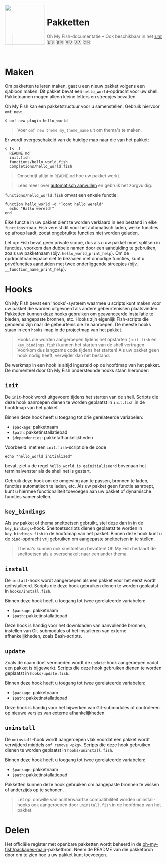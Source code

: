 <img src="https://cdn.rawgit.com/oh-my-fish/oh-my-fish/e4f1c2e0219a17e2c748b824004c8d0b38055c16/docs/logo.svg" align="left" width="128px" height="128px"/>
<img align="left" width="0" height="128px"/>

# Pakketten

> Oh My Fish-documentatie&nbsp;&bull;&nbsp;Ook beschikbaar in het
> <a href="../en-US/Packages.md">🇺🇸</a>
> <a href="../es-ES/Packages.md">🇪🇸</a>
> <a href="../pt-BR/Packages.md">🇧🇷</a>
> <a href="../ru-RU/Packages.md">🇷🇺</a>
> <a href="../uk-UA/Packages.md">🇺🇦</a>
> <a href="../zh-CN/Packages.md">🇨🇳</a>

<br>

# Maken

Om pakketten te leren maken, gaat u een nieuw pakket volgens een sjabloon maken. Dit pakket bevat een `hello_world`-opdracht voor uw shell. Pakketnamen mogen alleen kleine letters en streepjes bevatten.

Oh My Fish kan een pakketstructuur voor u samenstellen. Gebruik hiervoor `omf new`:

```fish
$ omf new plugin hello_world
```

> Voer `omf new theme my_theme_name` uit om thema's te maken.

Er wordt overgeschakeld van de huidige map naar die van het pakket:

```
$ ls -l
  README.md
  init.fish
  functions/hello_world.fish
  completions/hello_world.fish
```

>Omschrijf altijd in `README.md` hoe uw pakket werkt.


>Lees meer over [automatisch aanvullen](http://fishshell.com/docs/current/commands.html#complete) en gebruik het zorgvuldig.

`functions/hello_world.fish` omvat een enkele functie:

```fish
function hello_world -d "Toont hallo wereld"
  echo "Hallo wereld!"
end
```

Elke functie in uw pakket dient te worden verklaard in een bestand in elke `functions`-map. Fish vereist dit voor het automatisch laden, welke functies op afroep laadt, zodat ongebruikte functies niet worden geladen.

Let op: Fish bevat geen private scope, dus als u uw pakket moet splitsen in functies, voorkom dan dubbele namen door een aanduiding te gebruiken, zoals uw pakketnaam (bijv. `hello_world_print_help`). Om de opdrachtnamespace niet te bezaaien met onnodige functies, kunt u privéfuncties aanduiden met twee onderliggende streepjes (bijv. `__function_name_print_help`).

# Hooks

Oh My Fish bevat een 'hooks'-systeem waarmee u scripts kunt maken voor uw pakket die worden uitgevoerd als andere gebeurtenissen plaatsvinden. Pakketten kunnen deze hooks gebruiken om geavanceerde installatie te bieden, aangepaste bronnen, etc. Hooks zijn eigenlijk Fish-scripts die genoemd zijn naar de gebeurtenis die ze aanroepen. De meeste hooks staan in een `hooks`-map in de projectmap van het pakket.

>Hooks die worden aangeroepen tijdens het opstarten (`init.fish` en `key_bindings.fish`) kunnen het starten van de shell vertragen. Voorkom dus langzame code tijdens het starten! Als uw pakket geen hook nodig heeft, verwijder dan het bestand.

De werkmap in een hook is altijd ingesteld op de hoofdmap van het pakket. De momenteel door Oh My Fish ondersteunde hooks staan hieronder:

## `init`

De `init`-hook wordt uitgevoerd tijdens het starten van de shell. Scripts die deze hook aanroepen dienen te worden geplaatst in `init.fish` in de hoofdmap van het pakket.

Binnen deze hook heeft u toegang tot drie gerelateerde variabelen:

* `$package`: pakketnaam
* `$path`: pakketinstallatiepad
* `$dependencies`: pakketafhankelijkheden

Voorbeeld: met een `init.fish`-script die de code

```fish
echo "hello_world initialized"
```

bevat, ziet u de regel `hello_world is geïnitialiseerd` bovenaan het terminalvenster als de shell net is gestart.

Gebruik deze hook om de omgeving aan te passen, bronnen te laden, functies automatisch te laden, etc. Als uw pakket geen functie aanroept, kunt u hiermee functionaliteit toevoegen aan uw pakket of dynamische functies samenstellen.

## `key_bindings`

Als uw pakket of thema sneltoetsen gebruikt, stel deze dan in in de `key_bindings`-hook. Sneltoetsscripts dienen geplaatst te worden in `key_bindings.fish` in de hoofdmap van het pakket. Binnen deze hook kunt u de [`bind`][fish-bind]-opdracht vrij gebruiken om aangepaste sneltoetsen in te stellen.

>Thema's kunnen ook sneltoetsen bevatten! Oh My Fish herlaadt de sneltoetsen als u overschakelt naar een ander thema.

## `install`

De `install`-hook wordt aangeroepen als een pakket voor het eerst wordt geïnstalleerd. Scripts die deze hook gebruiken dienen te worden geplaatst in `hooks/install.fish`.

Binnen deze hook heeft u toegang tot twee gerelateerde variabelen:

* `$package`: pakketnaam
* `$path`: pakketinstallatiepad

Deze hook is handig voor het downloaden van aanvullende bronnen, instellen van Git-submodules of het installeren van externe afhankelijkheden, zoals Bash-scripts.

## `update`

Zoals de naam doet vermoeden wordt de `update`-hook aangeroepen nadat een pakket is bijgewerkt. Scripts die deze hook gebruiken dienen te worden geplaatst in `hooks/update.fish`.

Binnen deze hook heeft u toegang tot twee gerelateerde variabelen:

* `$package`: pakketnaam
* `$path`: pakketinstallatiepad

Deze hook is handig voor het bijwerken van Git-submodules of controleren op nieuwe versies van externe afhankelijkheden.

## `uninstall`

De `uninstall`-hook wordt aangeroepen vlak voordat een pakket wordt verwijderd middels `omf remove <pkg>`. Scripts die deze hook gebruiken dienen te worden geplaatst in `hooks/uninstall.fish`.

Binnen deze hook heeft u toegang tot twee gerelateerde variabelen:

* `$package`: pakketnaam
* `$path`: pakketinstallatiepad

Pakketten kunnen deze hook gebruiken om aangepaste bronnen te wissen of anderzijds op te schonen.

> Let op: omwille van achterwaartse compatibiliteit worden uninstall-hooks ook aangeroepen door `uninstall.fish` in de hoofdmap van het pakket.

# Delen

Het officiële register met openbare pakketten wordt beheerd in de [oh-my-fish/packages-main](https://github.com/oh-my-fish/packages-main)-pakketbron. Neem de README van die pakketbron door om te zien hoe u uw pakket kunt toevoegen.


[fish-bind]: http://fishshell.com/docs/current/commands.html#bind
[omf-pulls-link]: https://github.com/oh-my-fish/oh-my-fish/pulls
